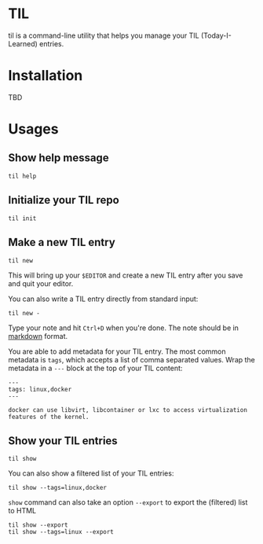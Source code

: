TIL
===

til is a command-line utility that helps you manage your TIL (Today-I-Learned) entries.


Installation
============

TBD

Usages
======

Show help message
-----------------

    til help


Initialize your TIL repo
------------------------

    til init

Make a new TIL entry
--------------------

    til new

This will bring up your `$EDITOR` and create a new TIL entry after you save and quit your editor.


You can also write a TIL entry directly from standard input:

    til new -

Type your note and hit `Ctrl+D` when you're done.  The note should be in [markdown](http://en.wikipedia.org/wiki/Markdown) format.


You are able to add metadata for your TIL entry.  The most common metadata is `tags`, which accepts a list of comma separated values.  Wrap the metadata in a `---` block at the top of your TIL content:

    ---
    tags: linux,docker
    ---

    docker can use libvirt, libcontainer or lxc to access virtualization features of the kernel.

Show your TIL entries
---------------------

    til show

You can also show a filtered list of your TIL entries:

    til show --tags=linux,docker

`show` command can also take an option `--export` to export the (filtered) list to HTML

    til show --export
    til show --tags=linux --export
